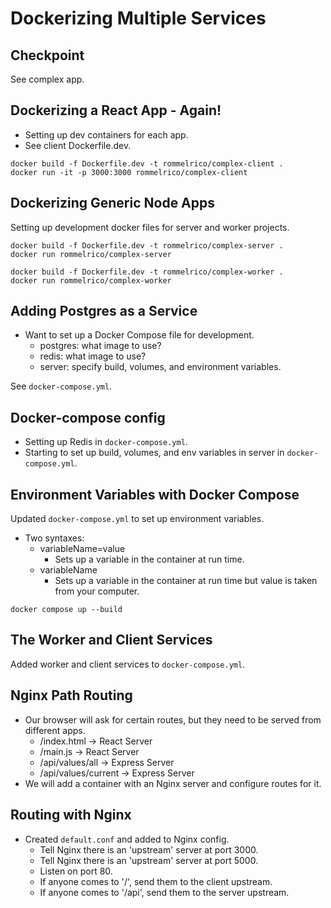 # Dockerizing Multiple Services

## Checkpoint

See complex app.

## Dockerizing a React App - Again!

* Setting up dev containers for each app.
* See client Dockerfile.dev.

```
docker build -f Dockerfile.dev -t rommelrico/complex-client .
docker run -it -p 3000:3000 rommelrico/complex-client
```

## Dockerizing Generic Node Apps

Setting up development docker files for server and worker projects.

```
docker build -f Dockerfile.dev -t rommelrico/complex-server .
docker run rommelrico/complex-server

docker build -f Dockerfile.dev -t rommelrico/complex-worker .
docker run rommelrico/complex-worker
```

## Adding Postgres as a Service

* Want to set up a Docker Compose file for development.
  * postgres: what image to use?
  * redis: what image to use?
  * server: specify build, volumes, and environment variables.

See `docker-compose.yml`.

## Docker-compose config

* Setting up Redis in `docker-compose.yml`.
* Starting to set up build, volumes, and env variables in server in `docker-compose.yml`.

## Environment Variables with Docker Compose

Updated `docker-compose.yml` to set up environment variables.
* Two syntaxes: 
  * variableName=value
    * Sets up a variable in the container at run time.
  * variableName
    * Sets up a variable in the container at run time but value is taken from your computer.

```
docker compose up --build
```

## The Worker and Client Services

Added worker and client services to `docker-compose.yml`.

## Nginx Path Routing

* Our browser will ask for certain routes, but they need to be served from different apps.
  * /index.html -> React Server
  * /main.js -> React Server
  * /api/values/all -> Express Server
  * /api/values/current -> Express Server
* We will add a container with an Nginx server and configure routes for it.

## Routing with Nginx

* Created `default.conf` and added to Nginx config.
  * Tell Nginx there is an 'upstream' server at port 3000.
  * Tell Nginx there is an 'upstream' server at port 5000.
  * Listen on port 80.
  * If anyone comes to '/', send them to the client upstream.
  * If anyone comes to '/api', send them to the server upstream.
